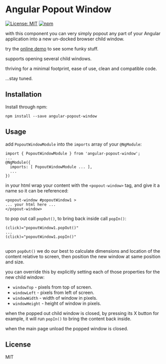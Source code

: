 # Angular Popout Window

[![License: MIT](https://img.shields.io/badge/License-MIT-yellow.svg)](https://opensource.org/licenses/MIT)
[![npm](https://img.shields.io/npm/v/angular-popout-window)](https://www.npmjs.com/package/angular-popout-window)

with this component you can very simply popout any part of your Angular application into a new un-docked browser child window.

try the [online demo](https://shemesh.github.io/angular-popout-window/) to see some funky stuff.

supports opening several child windows.

thriving for a minimal footprint, ease of use, clean and compatible code. 

...stay tuned.

## Installation
Install through npm:
```
npm install --save angular-popout-window
```

## Usage
add `PopoutWindowModule` into the `imports` array of your `@NgModule`:
```
import { PopoutWindowModule } from 'angular-popout-window';
...
@NgModule({
  imports: [ PopoutWindowModule ... ],
  ...
})
```
in your html wrap your content with the `<popout-window>` tag, and give it a name so it can be referenced:
```
<popout-window #popoutWindow1 >
... your html here ...
</popout-window>
```

to pop out call `popOut()`, to bring back inside call `popIn()`:
```
(click)="popoutWindow1.popOut()"
...
(click)="popoutWindow1.popIn()"
```

## 

upon `popOut()` we do our best to calculate dimensions and location of the content relative to screen, then position the new window at same position and size.

you can override this by explicitly setting each of those properties for the new child window: 
- `windowTop` - pixels from top of screen.
- `windowLeft` - pixels from left of screen.
- `windowWidth` - width of window in pixels.
- `windowHeight`  - height of window in pixels.

when the popped out child window is closed, by pressing its X button for example, it will run `popIn()` to bring the content back inside.

when the main page unload the popped window is closed.

## License

MIT
